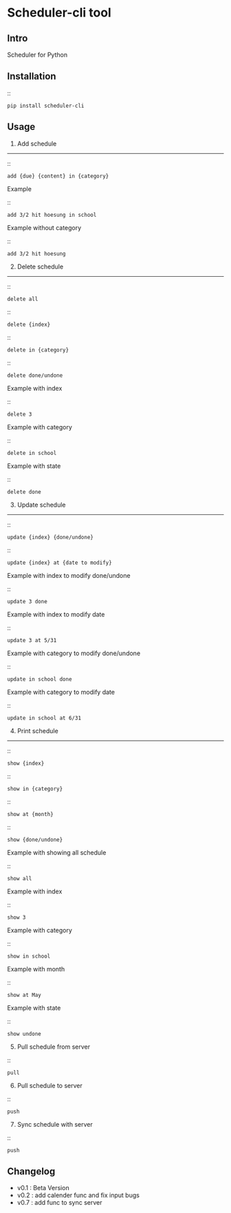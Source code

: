Scheduler-cli tool
================================
Intro
-----
Scheduler for Python

Installation
-----------------

::

	pip install scheduler-cli

Usage
-----------------

1. Add schedule
-----------

::

	add {due} {content} in {category}

Example

::

	add 3/2 hit hoesung in school

Example without category

::

	add 3/2 hit hoesung


2. Delete schedule
-----------

::

	delete all

::

	delete {index}

::

	delete in {category}

::

	delete done/undone

Example with index

::

	delete 3

Example with category

::

	delete in school


Example with state

::

	delete done


3. Update schedule
-----------

::

	update {index} {done/undone}

::

	update {index} at {date to modify}


Example with index to modify done/undone

::

	update 3 done

Example with index to modify date

::

	update 3 at 5/31

Example with category to modify done/undone

::

	update in school done

Example with category to modify date

::

	update in school at 6/31



4. Print schedule
-----------

::

	show {index}

::

	show in {category}

::

	show at {month}

::

	show {done/undone}
Example with showing all schedule

::

	show all

Example with index

::

	show 3

Example with category

::

	show in school

Example with month

::

	show at May

Example with state

::

	show undone

5. Pull schedule from server

::

	pull

6. Pull schedule to server

::

	push

7. Sync schedule with server

::

	push
Changelog
-----------

- v0.1 : Beta Version
- v0.2 : add calender func and fix input bugs
- v0.7 : add func to sync server